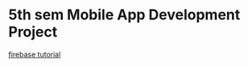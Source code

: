 # 5th sem Mobile App Development Project



[firebase tutorial](https://www.youtube.com/watch?v=0RWLaJxW7Oc)
